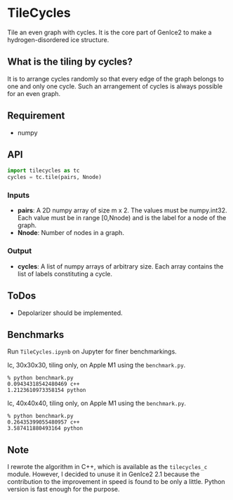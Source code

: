 # TileCycles

Tile an even graph with cycles. It is the core part of GenIce2 to make a hydrogen-disordered ice structure.


## What is the tiling by cycles?

It is to arrange cycles randomly so that every edge of the graph belongs to one and only one cycle. Such an arrangement of cycles is always possible for an even graph.

## Requirement

* numpy

## API

```python
import tilecycles as tc
cycles = tc.tile(pairs, Nnode)
```
### Inputs
* __pairs__: A 2D numpy array of size m x 2. The values must be numpy.int32. Each value must be in range [0,Nnode) and is the label for a node of the graph.
* __Nnode__: Number of nodes in a graph.

### Output
* __cycles__: A list of numpy arrays of arbitrary size. Each array contains the list of labels constituting a cycle.

## ToDos

* Depolarizer should be implemented.

## Benchmarks
Run `TileCycles.ipynb` on Jupyter for finer benchmarkings.

Ic, 30x30x30, tiling only, on Apple M1 using the `benchmark.py`.
```shell
% python benchmark.py
0.09434318542480469 c++
1.2123610973358154 python
```

Ic, 40x40x40, tiling only, on Apple M1 using the `benchmark.py`.
```shell
% python benchmark.py
0.26435399055480957 c++
3.587411880493164 python
```

## Note

I rewrote the algorithm in C++, which is available as the `tilecycles_c` module. However, I decided to unuse it in GenIce2 2.1 because the contribution to the improvement in speed is found to be only a little. Python version is fast enough for the purpose.
